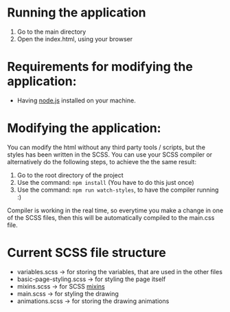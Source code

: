 # Running the application

1. Go to the main directory
2. Open the index.html, using your browser

# Requirements for modifying the application:

- Having [node.js](https://nodejs.org/en/download/) installed on your machine.

# Modifying the application:

You can modify the html without any third party tools / scripts, but the styles has been written in the SCSS.
You can use your SCSS compiler or alternatively do the following steps, to achieve the the same result:
<br />

1. Go to the root directory of the project
2. Use the command: `npm install` (You have to do this just once)
3. Use the command: `npm run watch-styles`, to have the compiler running :)

Compiler is working in the real time, so everytime you make a change in one of the SCSS files, then this will be automatically compiled to the main.css file.

# Current SCSS file structure

- variables.scss -> for storing the variables, that are used in the other files
- basic-page-styling.scss -> for styling the page itself
- mixins.scss -> for SCSS [mixins](https://sass-lang.com/documentation/at-rules/mixin)
- main.scss -> for styling the drawing
- animations.scss -> for storing the drawing animations
